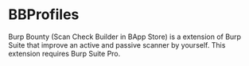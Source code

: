 # BBProfiles
Burp Bounty (Scan Check Builder in BApp Store) is a extension of Burp Suite that improve an active and passive scanner by yourself. This extension requires Burp Suite Pro. 
